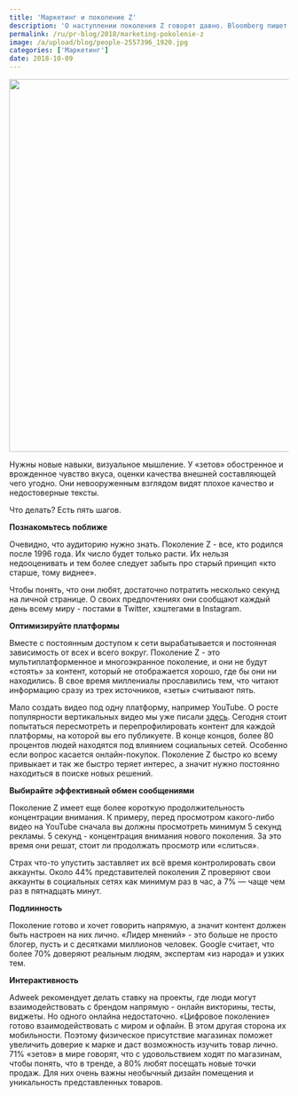 ```yaml
---
title: 'Маркетинг и поколение Z'
description: 'О наступлении поколения Z говорят давно. Bloomberg пишет, что в 2019 году 32 процента всего населения будут составлять люди 23 лет и моложе, а это значит, что ваша маркетинговая стратегия должна будет кардинально измениться.'
permalink: /ru/pr-blog/2018/marketing-pokolenie-z
image: /a/upload/blog/people-2557396_1920.jpg
categories: ['Маркетинг']
date: 2018-10-09
---
```

<img src="{{ site.assets }}/upload/blog/people-2557396_1920.jpg" width="1008" height="672" alt="">
<p>Нужны новые навыки, визуальное мышление. У &laquo;зетов&raquo; обостренное и врожденное чувство вкуса, оценки качества внешней составляющей чего угодно. Они невооруженным взглядом видят плохое качество и недостоверные тексты.&nbsp;</p>
<p>Что делать? Есть пять шагов.&nbsp;</p>
<p><strong>Познакомьтесь поближе</strong></p>
<p>Очевидно, что аудиторию нужно знать. Поколение Z - все, кто родился после 1996 года. Их число будет только расти. Их нельзя недооценивать и тем более следует забыть про старый принцип &laquo;кто старше, тому виднее&raquo;.&nbsp;</p>
<p>Чтобы понять, что они любят, достаточно потратить несколько секунд на личной странице. О своих предпочтениях они сообщают каждый день всему миру - постами в Twitter, хэштегами в Instаgram.&nbsp;</p>
<p><strong>Оптимизируйте платформы</strong></p>
<p>Вместе с постоянным доступом к сети вырабатывается и постоянная зависимость от всех и всего вокруг. Поколение Z - это мультиплатформенное и многоэкранное поколение, и они не будут &laquo;стоять&raquo; за контент, который не отображается хорошо, где бы они ни находились. В свое время миллениалы прославились тем, что читают информацию сразу из трех источников, &laquo;зеты&raquo; считывают пять.&nbsp;</p>
<p>Мало создать видео под одну платформу, например YouTube. О росте популярности вертикальных видео мы уже писали <a href="/ru/pr-blog/2018/novaya-era-video-kontenta">здесь</a>. Сегодня стоит попытаться пересмотреть и перепрофилировать контент для каждой платформы, на которой вы его публикуете. В конце концов, более 80 процентов людей находятся под влиянием социальных сетей. Особенно если вопрос касается онлайн-покупок. Поколение Z быстро ко всему привыкает и так же быстро теряет интерес, а значит нужно постоянно находиться в поиске новых решений.&nbsp;</p>
<p><strong>Выбирайте эффективный обмен сообщениями</strong></p>
<p>Поколение Z имеет еще более короткую продолжительность концентрации внимания. К примеру, перед просмотром какого-либо видео на YouTube сначала вы должны просмотреть минимум 5 секунд рекламы. 5 секунд - концентрация внимания нового поколения. За это время они решат, стоит ли продолжать просмотр или &laquo;слиться&raquo;.&nbsp;</p>
<p>Страх что-то упустить заставляет их всё время контролировать свои аккаунты. Около 44% представителей поколения Z проверяют свои аккаунты в социальных сетях как минимум раз в час, а 7% &mdash; чаще чем раз в пятнадцать минут.</p>
<p><strong>Подлинность</strong>&nbsp;</p>
<p>Поколение готово и хочет говорить напрямую, а значит контент должен быть настроен на них лично. &laquo;Лидер мнений&raquo; - это больше не просто блогер, пусть и с десятками миллионов человек. Google считает, что более 70% доверяют реальным людям, экспертам &laquo;из народа&raquo; и узких тем.&nbsp;</p>
<p><strong>Интерактивность</strong>&nbsp;</p>
<p>Adweek рекомендует делать ставку на проекты, где люди могут взаимодействовать с брендом напрямую - онлайн викторины, тесты, виджеты. Но одного онлайна недостаточно. &laquo;Цифровое поколение&raquo; готово взаимодействовать с миром и офлайн. В этом другая сторона их мобильности. Поэтому физическое присутствие магазинах поможет увеличить доверие к марке и даст возможность изучить товар лично. 71% &laquo;зетов&raquo; в мире говорят, что с удовольствием ходят по магазинам, чтобы понять, что в тренде, а 80% любят посещать новые точки продаж. Для них очень важны необычный дизайн помещения и уникальность представленных товаров.</p>
